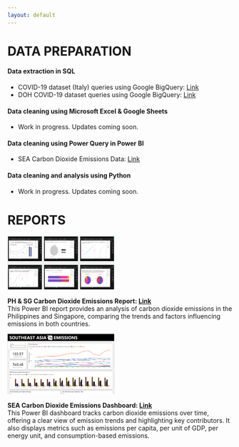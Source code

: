 ```yaml
---
layout: default
---
```


# DATA PREPARATION

#### **Data extraction in SQL**

*  COVID-19 dataset (Italy) queries using Google BigQuery: <a href="https://github.com/analystkristle/projs-sql/blob/main/bigquery_covid19_italy_queries.sql">Link</a><br>
*  DOH COVID-19 dataset queries using Google BigQuery: <a href="https://github.com/analystkristle/projs-sql/blob/main/bigquery_doh_drop_queries.sql">Link</a><br>

#### **Data cleaning using Microsoft Excel & Google Sheets**

*   Work in progress. Updates coming soon.

#### **Data cleaning using Power Query in Power BI**

*   SEA Carbon Dioxide Emissions Data: <a href="https://drive.google.com/file/d/1twknZN_DvI0UFnUqBxG0P07Wu4wxjHce/view?usp=sharing">Link</a><br>

#### **Data cleaning and analysis using Python**

*   Work in progress. Updates coming soon.

# REPORTS

<div class="projects-row">
  <img src="assets/img/ph-sg-co2-emissions_preview.jpg" alt="image" class="proj-img" width="240" height="120">
  <p>
  <strong>PH & SG Carbon Dioxide Emissions Report: <a href="https://drive.google.com/file/d/1LMnbGtwRzrxo4vxLzF8oxGaFF7XVPiNY/view?usp=sharing">Link</a></strong><br>
  This Power BI report provides an analysis of carbon dioxide emissions in the Philippines and Singapore, comparing the trends and factors influencing emissions in both countries.
  </p>
</div>

<div class="projects-row">
  <img src="assets/img/sea-co2-emissions_preview.png" alt="image" class="proj-img" width="240" height="135">
  <p>
  <strong>SEA Carbon Dioxide Emissions Dashboard: <a href="https://drive.google.com/file/d/1UHjx5OjQSQcZb4zHFHp78p4PJr-hkh_k/view?usp=sharing">Link</a></strong><br>
  This Power BI dashboard tracks carbon dioxide emissions over time, offering a clear view of emission trends and highlighting key contributors. It also displays metrics such as emissions per capita, per unit of GDP, per energy unit, and consumption-based emissions.
  </p>
</div>
